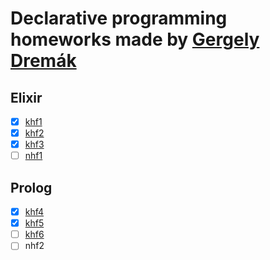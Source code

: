 # Declarative programming homeworks made by [Gergely Dremák](https://github.com/WingSMC)

## Elixir

- [x] [khf1](./lib/khf1.ex)
- [x] [khf2](./lib/khf2.ex)
- [x] [khf3](./lib/khf3.ex)
- [ ] [nhf1](./lib/nhf1.ex)

## Prolog

- [x] [khf4](./prolog/khf4.pl)
- [x] [khf5](./prolog/khf5.pl)
- [ ] [khf6](./prolog/khf6.pl)
- [ ] nhf2
